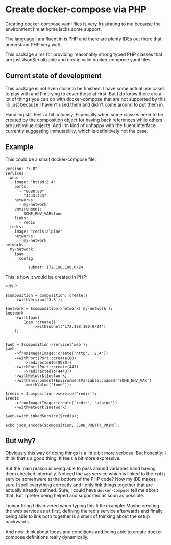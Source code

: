 Create docker-compose via PHP
=============================

Creating docker-compose yaml files is very frustrating to me because the environment
I'm at home lacks some support.

The language I am fluent in is PHP and there are plenty IDEs out there that understand
PHP very well.

This package aims for providing reasonably strong typed PHP classes that are just
JsonSerializable and create valid docker-compose.yaml files.


Current state of development
----------------------------

This package is not even close to be finished. I have some actual use cases to play
with and I'm trying to cover those af first. But I do know there are a lot of things
you can do with docker-compose that are not supported by this lib just because I
haven't used them and didn't come around to put them in.

Handling still feels a bit columsy. Especially when some classes need to be created
by the composition object for having back references while others are just value
objects. And I'm kind of unhappy with the fluent interface currently suggesting
immutability, which is definitively not the case.


Example
-------

This could be a small docker-compose file:

```
version: "3.8"
services:
  web:
    image: "httpd:2.4"
    ports:
      - "8080:80"
      - "4443:443"
    networks:
      - my-network
    environment:
      - SOME_ENV_VAR=fooo
    links:
      - redis
  redis:
    image: "redis:alpine"
    networks:
      - my-network
networks:
  my-network:
    ipam:
      config:
        -
          subnet: 172.198.100.0/24
```

This is how it would be created in PHP:
```
<?PHP

$composition = Composition::create()
    ->withVersion('3.8');

$network = $composition->network('my-network');
$network
    ->withIpam(
        Ipam::create()
            ->withSubnet('172.198.100.0/24')
    );


$web = $composition->service('web');
$web
    ->fromImage(Image::create('http', '2.4'))
    ->withPort(Port::create(80)
        ->redirectedTo(8080))
    ->withPort(Port::create(443)
        ->redirectedTo(4443))
    ->withNetwork($network)
    ->withEnvironment(EnvironmentVariable::named('SOME_ENV_VAR')
        ->withValue('fooo'));

$redis = $composition->service('redis');
$redis
    ->fromImage(Image::create('redis', 'alpine'))
    ->withNetwork($network);

$web->withLinkedService($redis);

echo json_encode($composition, JSON_PRETTY_PRINT);

```


But why?
--------

Obviously this way of doing things is a little bit more verbose.
But honestly: I think that's a good thing. It feels a bit more expressive.

But the main reason is being able to pass around variables hand having them
checked internally. Noticed the `web`  service which is linked to the `redis`
service somehwere at the bottom of the PHP code? Now my IDE makes sure I
spell everything correctly and I only link things together that are actually
already defined. Sure, I could have `docker-compose` tell me about that.
But I prefer being helped and supported as soon as possible.

I minor thing I discovered when typing this little example: Maybe creating
the web service as at first, defining the redis service afterwards and
finally being able to link both together is a smell of thinking about the
setup backwards.

And now think about loops and conditions and being able to create docker
compose definitions really dynamically.
